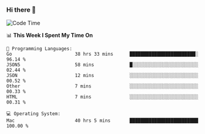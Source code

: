 ### Hi there 👋

<!--
**CrazyCollin/crazycollin** is a ✨ _special_ ✨ repository because its `README.md` (this file) appears on your GitHub profile.

Here are some ideas to get you started:

- 🔭 I’m currently working on ...
- 🌱 I’m currently learning ...
- 👯 I’m looking to collaborate on ...
- 🤔 I’m looking for help with ...
- 💬 Ask me about ...
- 📫 How to reach me: ...
- 😄 Pronouns: ...
- ⚡ Fun fact: ...
-->

<!--START_SECTION:waka-->
![Code Time](http://img.shields.io/badge/Code%20Time-4%2C066%20hrs%2036%20mins-blue)

📊 **This Week I Spent My Time On** 

```text
💬 Programming Languages: 
Go                       38 hrs 33 mins      ████████████████████████░   96.14 % 
JSON5                    58 mins             █░░░░░░░░░░░░░░░░░░░░░░░░   02.44 % 
JSON                     12 mins             ░░░░░░░░░░░░░░░░░░░░░░░░░   00.52 % 
Other                    7 mins              ░░░░░░░░░░░░░░░░░░░░░░░░░   00.33 % 
HTML                     7 mins              ░░░░░░░░░░░░░░░░░░░░░░░░░   00.31 % 

💻 Operating System: 
Mac                      40 hrs 5 mins       █████████████████████████   100.00 % 
```


<!--END_SECTION:waka-->
